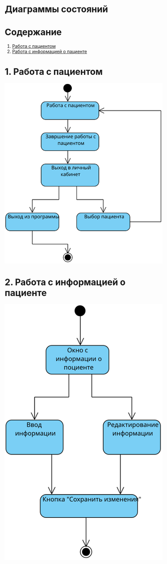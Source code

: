 # Диаграммы состояний

# Содержание
1. [Работа с пациентом](#1)  
2. [Работа с информацией о пациенте](#2)  

<a name="1"/>

# 1. Работа с пациентом
![Информация о выборе пациента](https://github.com/Virtouoz/Auxilium-Medicus/blob/master/Documents/images/diagrams/State.svg)

<a name="2"/>

# 2. Работа с информацией о пациенте
![Информация о пациенте](https://github.com/Virtouoz/Auxilium-Medicus/blob/master/Documents/images/diagrams/State2.svg)
